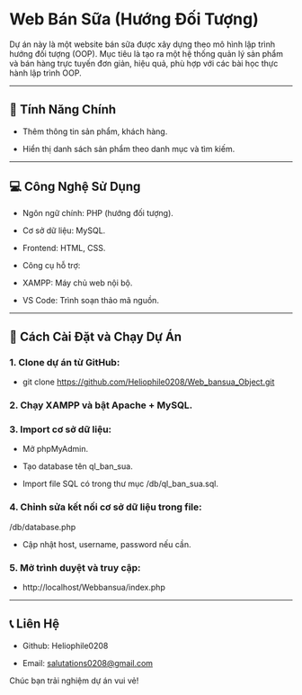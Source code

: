 # Web Bán Sữa (Hướng Đối Tượng)

Dự án này là một website bán sữa được xây dựng theo mô hình lập trình hướng đối tượng (OOP). Mục tiêu là tạo ra một hệ thống quản lý sản phẩm và bán hàng trực tuyến đơn giản, hiệu quả, phù hợp với các bài học thực hành lập trình OOP.


---

## 🎯 Tính Năng Chính

- Thêm thông tin sản phẩm, khách hàng.

- Hiển thị danh sách sản phẩm theo danh mục và tìm kiếm.


---

## 💻 Công Nghệ Sử Dụng

- Ngôn ngữ chính: PHP (hướng đối tượng).

- Cơ sở dữ liệu: MySQL.

- Frontend: HTML, CSS.

- Công cụ hỗ trợ:

- XAMPP: Máy chủ web nội bộ.

- VS Code: Trình soạn thảo mã nguồn.




---

## 🚀 Cách Cài Đặt và Chạy Dự Án

### 1. Clone dự án từ GitHub:

- git clone https://github.com/Heliophile0208/Web_bansua_Object.git


### 2. Chạy XAMPP và bật Apache + MySQL.


### 3. Import cơ sở dữ liệu:

- Mở phpMyAdmin.

- Tạo database tên ql_ban_sua.

- Import file SQL có trong thư mục /db/ql_ban_sua.sql.



### 4. Chỉnh sửa kết nối cơ sở dữ liệu trong file:

/db/database.php

- Cập nhật host, username, password nếu cần.


### 5. Mở trình duyệt và truy cập:

- http://localhost/Webbansua/index.php
---

## 📞 Liên Hệ

- Github: Heliophile0208

- Email: salutations0208@gmail.com


Chúc bạn trải nghiệm dự án vui vẻ!


